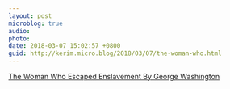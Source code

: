 ```yaml
---
layout: post
microblog: true
audio: 
photo: 
date: 2018-03-07 15:02:57 +0800
guid: http://kerim.micro.blog/2018/03/07/the-woman-who.html
---
```

[The Woman Who Escaped Enslavement By George Washington](https://broadly.vice.com/en_us/article/bj5nj5/oney-judge-escaped-enslavement-by-george-washington)
